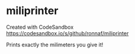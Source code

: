 # miliprinter

Created with CodeSandbox
https://codesandbox.io/s/github/ronnaf/miliprinter

Prints exactly the milimeters you give it!

